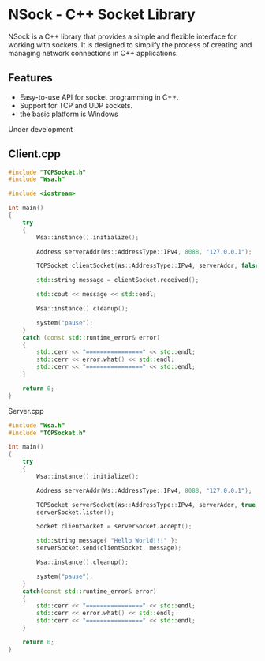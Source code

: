 # NSock - C++ Socket Library

NSock is a C++ library that provides a simple and flexible interface for working with sockets. It is designed to simplify the process of creating and managing network connections in C++ applications.

## Features
- Easy-to-use API for socket programming in C++.
- Support for TCP and UDP sockets.
- the basic platform is Windows

Under development

## Client.cpp
```cpp
#include "TCPSocket.h"
#include "Wsa.h"

#include <iostream>

int main()
{
	try
	{
		Wsa::instance().initialize();

		Address serverAddr(Ws::AddressType::IPv4, 8088, "127.0.0.1");

		TCPSocket clientSocket(Ws::AddressType::IPv4, serverAddr, false, true);

		std::string message = clientSocket.received();

		std::cout << message << std::endl;

		Wsa::instance().cleanup();

		system("pause");
	}
	catch (const std::runtime_error& error)
	{
		std::cerr << "================" << std::endl;
		std::cerr << error.what() << std::endl;
		std::cerr << "================" << std::endl;
	}

	return 0;
}
```

Server.cpp
```cpp
#include "Wsa.h"
#include "TCPSocket.h"

int main()
{
	try
	{
		Wsa::instance().initialize();

		Address serverAddr(Ws::AddressType::IPv4, 8088, "127.0.0.1");

		TCPSocket serverSocket(Ws::AddressType::IPv4, serverAddr, true, false);
		serverSocket.listen();

		Socket clientSocket = serverSocket.accept();

		std::string message{ "Hello World!!!" };
		serverSocket.send(clientSocket, message);

		Wsa::instance().cleanup();

		system("pause");
	}
	catch(const std::runtime_error& error)
	{
		std::cerr << "================" << std::endl;
		std::cerr << error.what() << std::endl;
		std::cerr << "================" << std::endl;
	}

	return 0;
}
```
